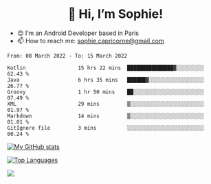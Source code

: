 <h1 align="center"> 👋 Hi, I’m Sophie! </h1>  

- 😊 I’m an Android Developer based in Paris
- 📫 How to reach me: sophie.capricorne@gmail.com


<!--START_SECTION:waka-->

```text
From: 08 March 2022 - To: 15 March 2022

Kotlin                 15 hrs 22 mins  ███████████████▓░░░░░░░░░   62.43 %
Java                   6 hrs 35 mins   ██████▓░░░░░░░░░░░░░░░░░░   26.77 %
Groovy                 1 hr 50 mins    ██░░░░░░░░░░░░░░░░░░░░░░░   07.49 %
XML                    29 mins         ▒░░░░░░░░░░░░░░░░░░░░░░░░   01.97 %
Markdown               14 mins         ▒░░░░░░░░░░░░░░░░░░░░░░░░   01.01 %
GitIgnore file         3 mins          ░░░░░░░░░░░░░░░░░░░░░░░░░   00.24 %
```

<!--END_SECTION:waka-->

[![My GitHub stats](https://github-readme-stats.vercel.app/api?username=sophicapri&show_icons=true&theme=buefy)](https://github.com/anuraghazra/github-readme-stats)

[![Top Languages](https://github-readme-stats.vercel.app/api/top-langs/?username=sophicapri&langs_count=2&layout=compact)](https://github.com/anuraghazra/github-readme-stats)

![](https://github-readme-streak-stats.herokuapp.com/?user=sophicapri)
